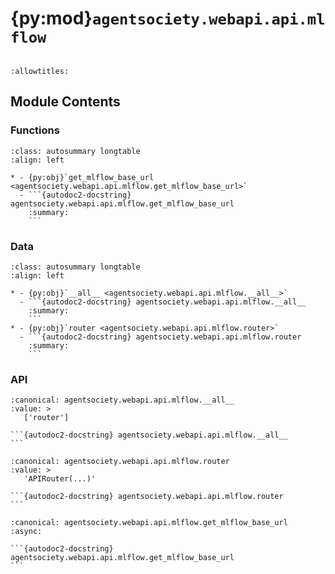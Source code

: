 # {py:mod}`agentsociety.webapi.api.mlflow`

```{py:module} agentsociety.webapi.api.mlflow
```

```{autodoc2-docstring} agentsociety.webapi.api.mlflow
:allowtitles:
```

## Module Contents

### Functions

````{list-table}
:class: autosummary longtable
:align: left

* - {py:obj}`get_mlflow_base_url <agentsociety.webapi.api.mlflow.get_mlflow_base_url>`
  - ```{autodoc2-docstring} agentsociety.webapi.api.mlflow.get_mlflow_base_url
    :summary:
    ```
````

### Data

````{list-table}
:class: autosummary longtable
:align: left

* - {py:obj}`__all__ <agentsociety.webapi.api.mlflow.__all__>`
  - ```{autodoc2-docstring} agentsociety.webapi.api.mlflow.__all__
    :summary:
    ```
* - {py:obj}`router <agentsociety.webapi.api.mlflow.router>`
  - ```{autodoc2-docstring} agentsociety.webapi.api.mlflow.router
    :summary:
    ```
````

### API

````{py:data} __all__
:canonical: agentsociety.webapi.api.mlflow.__all__
:value: >
   ['router']

```{autodoc2-docstring} agentsociety.webapi.api.mlflow.__all__
```

````

````{py:data} router
:canonical: agentsociety.webapi.api.mlflow.router
:value: >
   'APIRouter(...)'

```{autodoc2-docstring} agentsociety.webapi.api.mlflow.router
```

````

````{py:function} get_mlflow_base_url(request: fastapi.Request)
:canonical: agentsociety.webapi.api.mlflow.get_mlflow_base_url
:async:

```{autodoc2-docstring} agentsociety.webapi.api.mlflow.get_mlflow_base_url
```
````
